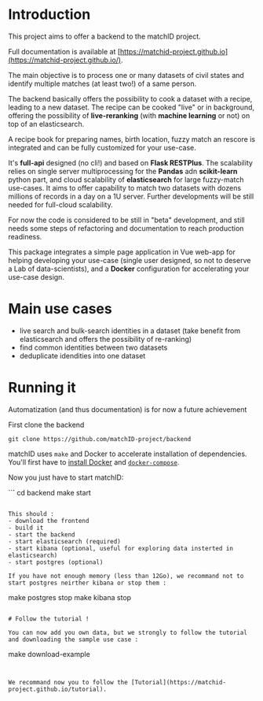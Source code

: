 # Introduction

This project aims to offer a backend to the matchID project.

Full documentation is available at [https://matchid-project.github.io](https://matchid-project.github.io/).

The main objective is to process one or many datasets of civil states and identify multiple matches (at least two!) of a same person.

The backend basically offers the possibility to cook a dataset with a recipe, leading to a new dataset.
The recipe can be cooked "live" or in background, offering the possibility of **live-reranking** (with **machine learning** or not) on top of an elasticsearch.

A recipe book for preparing names, birth location, fuzzy match an rescore is integrated and can be fully customized for your use-case.

It's **full-api** designed (no cli!) and based on **Flask RESTPlus**.
The scalability relies on single server multiprocessing for the **Pandas** adn **scikit-learn** python part,
and cloud scalability of **elasticsearch** for large fuzzy-match use-cases.
It aims to offer capability to match two datasets with dozens millions of records in a day on a 1U server. Further developments will be still needed for full-cloud scalability.

For now the code is considered to be still in "beta" development, and still needs some steps of refactoring and documentation to reach production readiness.

This package integrates a simple page application in Vue web-app for helping developing your use-case (single user designed, so not to deserve a Lab of data-scientists), and a **Docker** configuration for accelerating your use-case design.


# Main use cases

- live search and bulk-search identities in a dataset (take benefit from elasticsearch and offers the possibility of re-ranking)
- find common identities between two datasets
- deduplicate idendities into one dataset

# Running it
Automatization (and thus documentation) is for now a future achievement

First clone the backend
```
git clone https://github.com/matchID-project/backend
```

matchID uses `make` and Docker to accelerate installation of dependencies. You'll first have to [install Docker](https://docs.docker.com/engine/installation/) and [`docker-compose`](https://docs.docker.com/compose/).

Now you just have to start matchID:

``̀`
cd backend
make start
```

This should :
- download the frontend
- build it
- start the backend
- start elasticsearch (required)
- start kibana (optional, useful for exploring data insterted in elasticsearch)
- start postgres (optional)

If you have not enough memory (less than 12Go), we recommand not to start postgres neirther kibana or stop them :

```
make postgres stop
make kibana stop
```

# Follow the tutorial !

You can now add you own data, but we strongly to follow the tutorial and downloading the sample use case :

```
make download-example
```


We recommand now you to follow the [Tutorial](https://matchid-project.github.io/tutorial).


